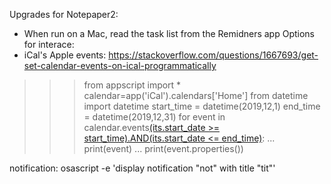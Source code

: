 Upgrades for Notepaper2:
* When run on a Mac, read the task list from the Remidners app
Options for interace:
* iCal's Apple events: https://stackoverflow.com/questions/1667693/get-set-calendar-events-on-ical-programmatically
>>> from appscript import *
>>> calendar=app('iCal').calendars['Home']
>>> from datetime import datetime
>>> start_time = datetime(2019,12,1)
>>> end_time = datetime(2019,12,31)
>>> for event in calendar.events[(its.start_date >= start_time).AND(its.start_date <= end_time)]():
...     print(event)
...     print(event.properties())


notification:
osascript -e 'display notification "not" with title "tit"'
